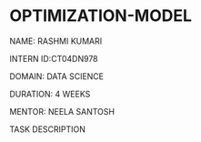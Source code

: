 # OPTIMIZATION-MODEL

NAME: RASHMI KUMARI

INTERN ID:CT04DN978

DOMAIN: DATA SCIENCE

DURATION: 4 WEEKS

MENTOR: NEELA SANTOSH

TASK DESCRIPTION 
